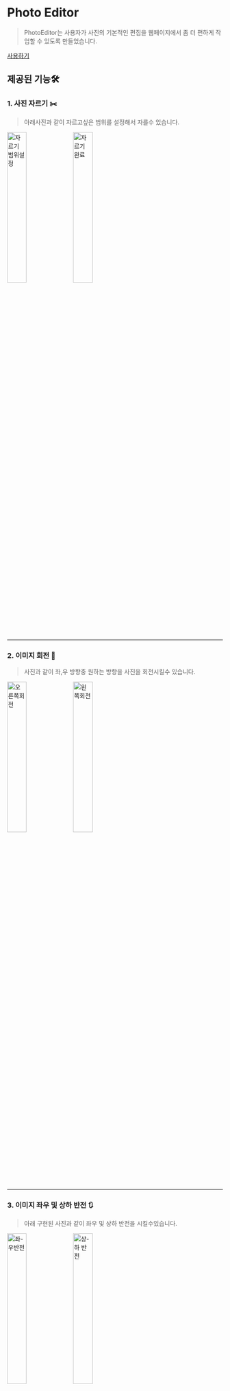 #  Photo Editor

> PhotoEditor는 사용자가 사진의 기본적인 편집을 웹페이지에서 좀 더 편하게 작업할 수 있도록 만들었습니다.

[사용하기](https://covvboi.github.io/PhotoEditor/)

## 제공된 기능🛠️

### 1. 사진 자르기 ✂️ 
 >아래사진과 같이 자르고싶은 범위를 설정해서 자를수 있습니다. 
<img width="30%" align="left" alt="자르기 범위설정" src="https://user-images.githubusercontent.com/89898165/208283921-e84cf762-b6d1-436e-ad72-ee874762e26b.png"> 

<img width="30%" align="center" alt="자르기 완료" src="https://user-images.githubusercontent.com/89898165/208283969-f55f4069-c152-4df9-98e2-df2b9565bb38.png"> 

<hr>

### 2. 이미지 회전 🔄 
> 사진과 같이 좌,우 방향중 원하는 방향을 사진을 회전시킬수 있습니다.
<img width="30%" align="left" alt="오른쪽회전" src="https://user-images.githubusercontent.com/89898165/208284269-497fe926-2a26-42e4-a193-7847be16576e.png">

<img width="30%" align="center" alt="왼쪽회전" src="https://user-images.githubusercontent.com/89898165/208284295-4bb82bd1-8e40-4d4b-9ece-a0efbc8d3117.png">  

<hr>

### 3. 이미지 좌우 및 상하 반전 🔃  
> 아래 구현된 사진과 같이 좌우 및 상하 반전을 시킬수있습니다.
<img width="30%" align="left" alt="좌-우반전" src="https://user-images.githubusercontent.com/89898165/208284847-d24e6c11-92e4-44fc-8f4c-deea925dde9a.png">

<img width="30%"  align="center" alt="상-하 반전" src="https://user-images.githubusercontent.com/89898165/208284858-cac19082-7a29-4c6a-b3d1-0414bc24f482.png">

<hr>

### 4. 이미지 필터 적용 🌉  
> 제공된 필터는 총 6가지로 원하는 필터르 사진에 적용시킬수 있습니다.<br>

- Brightness(밝은)

<img width="30%" alt="brightness" src="https://user-images.githubusercontent.com/89898165/208284893-d5751812-394f-475a-8a0f-4ea5315954bd.png">

- Grayscale(어두운)

<img width="30%" alt="greyscale" src="https://user-images.githubusercontent.com/89898165/208284898-d747be19-0547-42e3-ad5f-a26c71ca2160.png">

- Sepia(빛바랜)

<img width="30%" alt="sepia" src="https://user-images.githubusercontent.com/89898165/208284903-d991ebce-a761-4ca6-8a49-6c390243f2d9.png">

- Saturate(선명한)

<img width="30%" alt="saturate" src="https://user-images.githubusercontent.com/89898165/208284911-563bc8d1-7895-46d6-8a9d-66182b4f067b.png">

- Contrast(대비된)

<img width="30%" alt="contrast" src="https://user-images.githubusercontent.com/89898165/208284922-36a6ca46-f423-4ac9-88b6-58d44866a065.png">

- Huerotate(색전환)

<img width="30%" alt="huerotate" src="https://user-images.githubusercontent.com/89898165/208284935-3653f859-ce52-47bd-b526-4d5552a205a8.png">



##  1. 구현화면 💻



<img width="60%" src="https://user-images.githubusercontent.com/89898165/211559827-8717c83c-6750-4f1a-9a94-6afe9a5b6d42.gif"/>

##  2. 사용기술 🚀
- HTML
- CSS
- JavaScript
- React
- Redux-Toolkit

##  3. 프로젝트 소개 

> 평소 컴퓨터로 가벼운 사진편집을 자주하는데, 그럴때 기본적인 편집을 좀 더 편하고 빠르게 하기위해 만들어진 편집기입니다. 
> 전반적으로 Canvas API를 기반으로 구현하였고, 이미지 관리에 많이 사용되는 외부 라이브러리를 최소화했으며, 그 이외 프레임워크는 React를 사용하였습니다.
> 추가로 React의 상태 관리는 Redux-Toolkit을 사용하였으며, 크기가 다른 사진들도 모두 대응할 수 있게 로직을 작성하였습니다.

##  4. 핵심기술 설명

### 1. Crop Funtion ✂️
<img width="30%" src="https://user-images.githubusercontent.com/89898165/208039551-5229c0bf-3c63-4e86-962c-8f5542eb188b.jpeg"/>

- Crop Layer - 이미지를 자르고싶은 범위를 지정할 수 있는 Layer<br> 
- Image Layer - 불러온 이미지를 화면에 노출시켜주는 Layer

이미지의 범위를 지정할 수 있게 사각형을 마우스에 따라 canvas 위에 그려주기 위해서는 마우스의 흔적을 초기화 시켜줘야하는데, canvas특성상 특정 값을 지울 수 없고 모두 초기화된다.
그래서 이 점을 해결하기 위해 사진을 보여주는 Layer와 CropLayer를 중첩으로 사용했습니다.

<hr>

### 2. Rotate Funtion 🔄

<img width="30%" align="left" src="https://user-images.githubusercontent.com/89898165/208043810-25cd582c-00f4-4b2c-a65e-cfa66bf3e535.jpeg"/>


<img width="30.6%"  align="center" src="https://user-images.githubusercontent.com/89898165/208044782-f208d9da-0e12-43ee-a69c-5f50ee207631.jpeg"/>

canvas에서 회전을 할때는 위의 사진처럼 원점(0,0)을 기준으로 회전을 하기때문에 사용자가 보는 화면에서 이미지가 벗어날 수 있습니다.<br>
때문에 회전을 하고 다시 가운데로 이동을 시켜주는 작업을 따로 했습니다.




